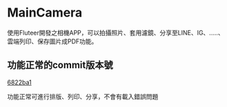 # MainCamera

使用Fluteer開發之相機APP，可以拍攝照片、套用濾鏡、分享至LINE、IG、.....、雲端列印、保存圖片成PDF功能。

## 功能正常的commit版本號

[6822ba1](https://github.com/e96031413/flutter-app/commit/6822ba1c7f2c6f328dcd6a1e3f708f7f3d57f45b)

功能正常可進行排版、列印、分享，不會有載入錯誤問題
